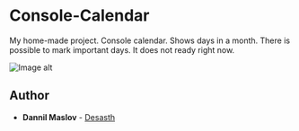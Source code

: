 # Console-Calendar

My home-made project. Console calendar. Shows days in a month. There is possible to mark important days.
It does not ready right now.

![Image alt](https://github.com/Desasth/Console-Calendar/blob/master/images/screenshot.JPG)

 ## Author
   - **Dannil Maslov** -
    [Desasth](https://github.com/Desasth)
